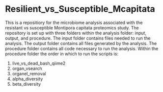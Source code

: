 # Resilient_vs_Susceptible_Mcapitata
This is a repositiory for the microbiome analysis associated with the resistant vs susceptible Montipora capitata proteomics study.
The repository is set up with three folders within the analysis folder: input, output, and procedure. The input folder contains files needed to run the analysis. The output folder contains all files generated by the analysis. The procedure folder contains all code necessary to run the analysis.
Within the procedure folder the order in which to run the scripts is:
  1) live_vs_dead_bash_qiime2
  2) organ_vsearch
  3) organel_removal
  4) alpha_diversity
  5) beta_diversity
